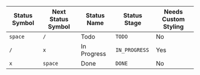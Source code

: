 <!-- placeholder to force blank line before included text -->

| Status Symbol | Next Status Symbol | Status Name | Status Stage | Needs Custom Styling |
| ----- | ----- | ----- | ----- | ----- |
| `space` | `/` | Todo | `TODO` | No |
| `/` | `x` | In Progress | `IN_PROGRESS` | Yes |
| `x` | `space` | Done | `DONE` | No |


<!-- placeholder to force blank line after included text -->
